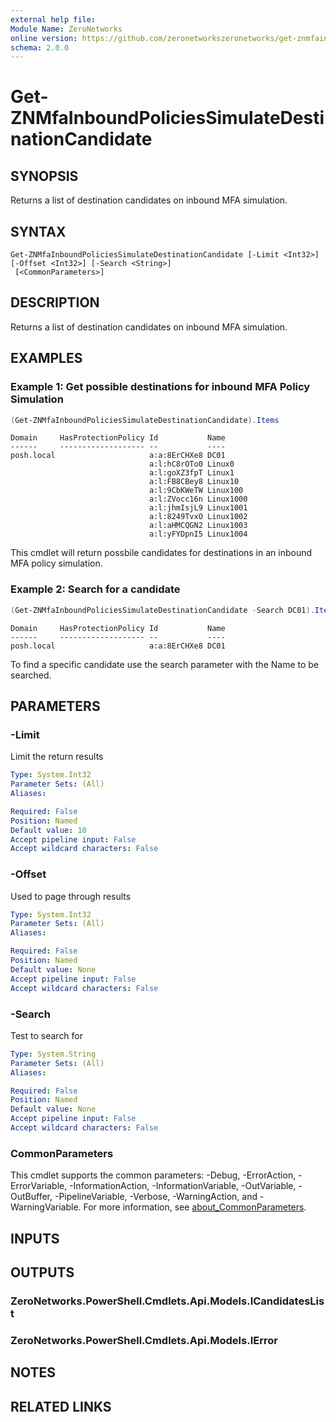 ```yaml
---
external help file:
Module Name: ZeroNetworks
online version: https://github.com/zeronetworkszeronetworks/get-znmfainboundpoliciessimulatedestinationcandidate
schema: 2.0.0
---
```


# Get-ZNMfaInboundPoliciesSimulateDestinationCandidate

## SYNOPSIS
Returns a list of destination candidates on inbound MFA simulation.

## SYNTAX

```
Get-ZNMfaInboundPoliciesSimulateDestinationCandidate [-Limit <Int32>] [-Offset <Int32>] [-Search <String>]
 [<CommonParameters>]
```

## DESCRIPTION
Returns a list of destination candidates on inbound MFA simulation.

## EXAMPLES

### Example 1: Get possible destinations for inbound MFA Policy Simulation
```powershell
(Get-ZNMfaInboundPoliciesSimulateDestinationCandidate).Items
```

```output
Domain     HasProtectionPolicy Id           Name
------     ------------------- --           ----
posh.local                     a:a:8ErCHXe8 DC01
                               a:l:hC8rOTo0 Linux0
                               a:l:goXZ3fpT Linux1
                               a:l:FB8CBey8 Linux10
                               a:l:9CbKWeTW Linux100
                               a:l:ZVocc16n Linux1000
                               a:l:jhmIsjL9 Linux1001
                               a:l:8249TvxO Linux1002
                               a:l:aHMCQGN2 Linux1003
                               a:l:yFYDpnI5 Linux1004
```

This cmdlet will return possbile candidates for destinations in an inbound MFA policy simulation.

### Example 2: Search for a candidate
```powershell
(Get-ZNMfaInboundPoliciesSimulateDestinationCandidate -Search DC01).Items
```

```output
Domain     HasProtectionPolicy Id           Name
------     ------------------- --           ----
posh.local                     a:a:8ErCHXe8 DC01
```

To find a specific candidate use the search parameter with the Name to be searched.

## PARAMETERS

### -Limit
Limit the return results

```yaml
Type: System.Int32
Parameter Sets: (All)
Aliases:

Required: False
Position: Named
Default value: 10
Accept pipeline input: False
Accept wildcard characters: False
```

### -Offset
Used to page through results

```yaml
Type: System.Int32
Parameter Sets: (All)
Aliases:

Required: False
Position: Named
Default value: None
Accept pipeline input: False
Accept wildcard characters: False
```

### -Search
Test to search for

```yaml
Type: System.String
Parameter Sets: (All)
Aliases:

Required: False
Position: Named
Default value: None
Accept pipeline input: False
Accept wildcard characters: False
```

### CommonParameters
This cmdlet supports the common parameters: -Debug, -ErrorAction, -ErrorVariable, -InformationAction, -InformationVariable, -OutVariable, -OutBuffer, -PipelineVariable, -Verbose, -WarningAction, and -WarningVariable. For more information, see [about_CommonParameters](http://go.microsoft.com/fwlink/?LinkID=113216).

## INPUTS

## OUTPUTS

### ZeroNetworks.PowerShell.Cmdlets.Api.Models.ICandidatesList

### ZeroNetworks.PowerShell.Cmdlets.Api.Models.IError

## NOTES

## RELATED LINKS

